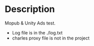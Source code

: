 # Description

Mopub & Unity Ads test.

- Log file is in the ./log.txt
- charles proxy file is not in the project